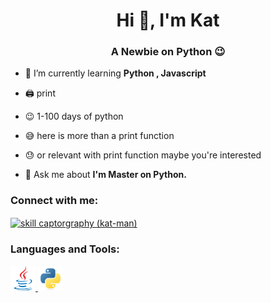 <h1 align="center">Hi 👋, I'm Kat</h1>
<h3 align="center">A Newbie on Python 😉</h3>

- 🌱 I’m currently learning **Python , Javascript**
- 🖨️ print 
- 😉 1-100 days of python
- 😅 here is more than a print function
- 😓 or relevant with print function maybe you're interested

- 💬 Ask me about **I'm Master on Python.**

<h3 align="left">Connect with me:</h3>
<p align="left">
<a href="https://www.facebook.com/profile.php?id=100009260654910" target="blank"><img align="center" src="https://raw.githubusercontent.com/rahuldkjain/github-profile-readme-generator/master/src/images/icons/Social/facebook.svg" alt="skill captorgraphy (kat-man)" height="30" width="40" /></a>
</p>

<h3 align="left">Languages and Tools:</h3>
<p align="left"> <a href="https://www.java.com" target="_blank" rel="noreferrer"> <img src="https://raw.githubusercontent.com/devicons/devicon/master/icons/java/java-original.svg" alt="java" width="40" height="40"/> </a> <a href="https://www.python.org" target="_blank" rel="noreferrer"> <img src="https://raw.githubusercontent.com/devicons/devicon/master/icons/python/python-original.svg" alt="python" width="40" height="40"/> </a> </p>


